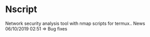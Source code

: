 # Nscript
Network security analysis tool with nmap scripts for termux..
News 06/10/2019 02:51 => Bug fixes
